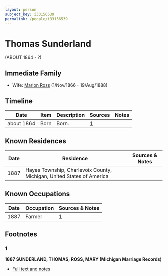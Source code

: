 ```yaml
---
layout: person
subject_key: i33156539
permalink: /people/i33156539
---
```


# Thomas Sunderland
(ABOUT 1864 - ?)

## Immediate Family

* Wife: [Marion Ross](./@75416110@-marion-ross-b1866-11-1-d1888-8-19.md) (1/Nov/1866 - 19/Aug/1888)

## Timeline

Date | Item | Description | Sources | Notes
---|---|---|---|---
about 1864 | Born | Born. | [1](#1) | 

## Known Residences

Date | Residence | Sources & Notes
---|---|---
1887 | Hayes Township, Charlevoix County, Michigan, United States of America | 

## Known Occupations

Date | Occupation | Sources & Notes
---|---|---
1887 | Farmer | [1](#1)

## Footnotes

### 1

**1887 SUNDERLAND, THOMAS; ROSS, MARY (Michigan Marriage Records)**

* [Full text and notes](../sources/@24318443@-1887-sunderland,-thomas;-ross,-mary-michigan-marriage-records-.md)

